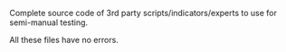Complete source code of 3rd party scripts/indicators/experts to use for semi-manual testing.

All these files have no errors.